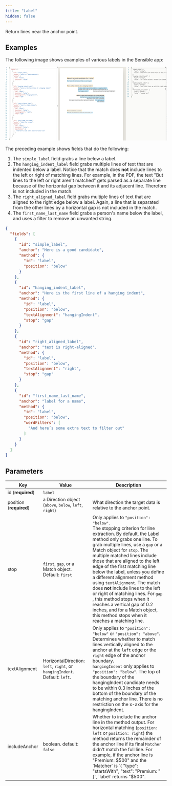 ```yaml
---
title: "Label"
hidden: false
---
```

Return lines near the anchor point.

Examples
-----



The following image shows examples of various labels in the Sensible app: 



![](https://raw.githubusercontent.com/sensible-hq/sensible-docs/main/readme-sync/assets/images/v0/label_examples.png)

The preceding example shows fields that do the following:

1. The  `simple_label` field grabs a line below a label.
2. The `hanging_indent_label` field grabs multiple lines of text that are indented below a label. Notice that the match does **not** include lines to the left or right of matching lines. For example, in the PDF, the text "But lines to the left or right aren't matched" gets parsed as a separate line because of the horizontal gap between it and its adjacent line. Therefore is not included in the match.
3.  The `right_aligned_label` field grabs multiple lines of text that are aligned to the right edge below a label.  Again, a line that is separated from the other lines by a horizontal gap is not included in the match.
4. The `first_name_last_name` field grabs a person's name below the label, and uses a filter to remove an unwanted string.

```json
{
  "fields": [
    {
      "id": "simple_label",
      "anchor": "Here is a good candidate",
      "method": {
        "id": "label",
        "position": "below"
      }
    },
    {
      "id": "hanging_indent_label",
      "anchor": "Here is the first line of a hanging indent",
      "method": {
        "id": "label",
        "position": "below",
        "textAlignment": "hangingIndent",
        "stop": "gap"
      }
    },
    {
      "id": "right_aligned_label",
      "anchor": "text is right-aligned",
      "method": {
        "id": "label",
        "position": "below",
        "textAlignment": "right",
        "stop": "gap"
      }
    },
    {
      "id": "first_name_last_name",
      "anchor": "label for a name",
      "method": {
        "id": "label",
        "position": "below",
        "wordFilters": [
          "And here’s some extra text to filter out"
        ]
      }
    }
  ]
}
```



Parameters
-----

| Key                     | Value                                                        | Description                                                  |
| ----------------------- | ------------------------------------------------------------ | ------------------------------------------------------------ |
| id (**required**)       | `label`                                                      |                                                              |
| position (**required**) | a Direction object (`above`, `below`, `left`, `right`)       | What direction the target data is relative to the anchor point. |
| stop                    | `first`, `gap`, or a Match object. Default: `first`          | Only applies to `"position": "below"`. <br/>The stopping criterion for line extraction. By default, the Label method only grabs one line. To grab multiple lines, use a `gap` or a Match object for `stop`.  The multiple matched lines include those that are aligned to the left edge of the first matching line below the label, unless you define a different alignment method using `textAlignment`. The match does **not** include lines to the left or right of matching lines. For `gap` , this method stops when it reaches a vertical gap of 0.2 inches, and for a Match object, this method stops when it reaches a matching line. |
| textAlignment           | HorizontalDirection: `left`, `right`, or `hangingIndent`. Default: `left`. | Only applies to `"position": "below"` or `"position": "above"`. <br/>Determines whether to match lines vertically aligned to the anchor at the `left` edge or the `right` edge of the anchor boundary. <br/> `hangingIndent` only applies to  `"position": "below"`.  The top of the boundary of the hangingIndent candidate needs to be within 0.3 inches of the bottom of the boundary of the matching anchor line.  There is no restriction on the x-axis for the hangingIndent. |
| includeAnchor           | boolean. default: `false`                                    | Whether to include the anchor line in the method output. For horizontal matching (`position: left` or `position: right`) the method returns the remainder of the anchor line if its final `Matcher` didn't match the full line. For example, if the anchor line is "Premium: $500" and the `Matcher` is `{ "type": "startsWith", "text": "Premium: " }`, `label` returns "$500". |



